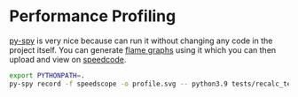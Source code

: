 # Performance Profiling

[py-spy](https://pypi.org/project/py-spy/) is very nice because can run it without
changing any code in the project itself. You can
generate [flame graphs](https://www.brendangregg.com/FlameGraphs/cpuflamegraphs.html) using it which
you can then upload and view on [speedcode](https://www.speedscope.app/).

```bash
export PYTHONPATH=.
py-spy record -f speedscope -o profile.svg -- python3.9 tests/recalc_test.py
```
